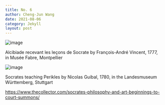 ```yaml
---
title: No. 6
author: Cheng-Jun Wang
date: 2021-08-06
category: Jekyll
layout: post
---
```


![image](https://user-images.githubusercontent.com/543384/131060291-f84060a5-0b85-4b08-bf4d-bd99d9476e78.png)

Alcibiade recevant les leçons de Socrate by François-André Vincent, 1777, in Musée Fabre, Montpellier


![image](https://user-images.githubusercontent.com/543384/131060408-0fa4837d-b8e2-4f36-977c-95d17853e6cc.png)

Socrates teaching Perikles by Nicolas Guibal, 1780, in the Landesmuseum Württemberg, Stuttgart


https://www.thecollector.com/socrates-philosophy-and-art-beginnings-to-court-summons/


